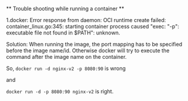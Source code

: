** Trouble shooting while running a container **

1.docker: Error response from daemon: OCI runtime create failed: container_linux.go:345: starting container process 
caused "exec: \"-p\": executable file not found in $PATH": unknown.

Solution: When running the image, the port mapping has to be specified before the image name/id. Otherwise
docker will try to execute the command after the image name on the container.

So, `docker run -d nginx-v2 -p 8080:90` is wrong

and

`docker run -d -p 8080:90 nginx-v2` is right.
